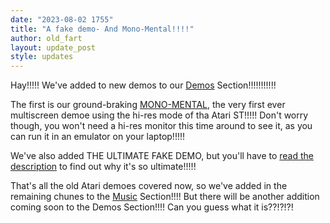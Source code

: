 ```yaml
---
date: "2023-08-02 1755"
title: "A fake demo- And Mono-Mental!!!!"
author: old_fart
layout: update_post
style: updates
---
```

Hay!!!!! We've added to new demos to our [Demos](../demos/) Section!!!!!!!!!!!

The first is our ground-braking [MONO-MENTAL](../demos/monomental.html), the very first ever multiscreen demoe using the hi-res mode of tha Atari ST!!!!! Don't worry though, you won't need a hi-res monitor this time around to see it, as you can run it in an emulator on your laptop!!!!!

We've also added THE ULTIMATE FAKE DEMO, but you'll have to [read the description](../demos/fake.html) to find out why it's so ultimate!!!!!

That's all the old Atari demoes covered now, so we've added in the remaining chunes to the [Music](../music/) Section!!!! But there will be another addition coming soon to the Demos Section!!!! Can you guess what it is??!?!?!
